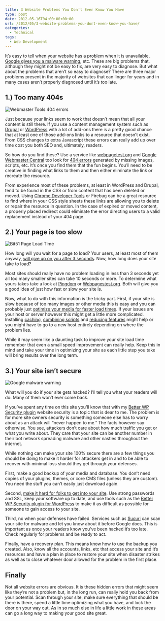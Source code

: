 ```yaml
---
title: 3 Website Problems You Don’t Even Know You Have
type: post
date: 2012-05-16T04:00:00+00:00
url: /2012/05/3-website-problems-you-dont-even-know-you-have/
categories:
  - Technical
tags:
  - Web Development
---
```


It’s easy to tell when your website has a problem when it is unavailable, [Google gives you a malware warning](http://support.google.com/websearch/bin/answer.py?hl=en&answer=45449 "Results labeled "), etc. These are big problems that, although they might not be easy to fix, are very easy to diagnose. But what about the problems that aren’t so easy to diagnose? There are three major problems present in the majority of websites that can linger for years and in many cases aren’t properly diagnosed until it’s too late.

## 1.) Too many 404s

![Webmaster Tools 404 errors](/images/2012/05/webmaster-tools-404-errors-225x132-1.jpg "Webmaster tools is a great resource for finding missing content")

Just because your links seem to work that doesn’t mean that all your content is still there. If you use a content management system such as [Drupal](http://drupal.org "Drupal") or [WordPress](http://wordpress.org "WordPress.org") with a lot of add-ons there is a pretty good chance that at least one of those add-ons links to a resource that doesn’t exist. From CSS changes to extra Javascript these errors can really add up over time cost you both SEO and, ultimately, readers.

So how do you find these? Use a service like [webpagetest.org](http://webpagetest.org "Webpagetest.org") and [Google Webmaster Central](http://www.google.com/webmasters/ "Google Webmaster Central") too look for [404 errors](http://en.wikipedia.org/wiki/HTTP_404 "404 on Wikipedia") generated by missing images, scripts, etc. It’s once you find them that the fun begins. You’ll need to be creative in finding what links to them and then either eliminate the link or recreate the resource.

From experience most of these problems, at least in WordPress and Drupal, tend to be found in the CSS or from content that has been deleted or moved. Using [Chrome Developer Tools](https://developer.chrome.com/devtools/index "Chrome Developer Tools overview") or Firebug can be a great resource to find where in your CSS style sheets these links are allowing you to delete or repair the resource in question. In the case of expired or moved content, a properly placed redirect could eliminate the error directing users to a valid replacement instead of your 404 page.

## 2.) Your page is too slow

![Bit51 Page Load Time](/images/2012/05/bit51-page-load-time-225x77-1.jpg "Bit51.com takes a little under 2 seconds to load according to Pingdom")

How long will you wait for a page to load? Your users, at least most of them anyway, [will give up on you after 3 seconds](http://ppc.org/web-site-loading-speeds-and-traffic-issues/ "Web Site Loading Speeds and Traffic Issues - PPC Blog"). Now, how long does your site take to load?

Most sites should really have no problem loading in less than 3 seconds yet all too many smaller sites can take 10 seconds or more. To determine what yours takes take a look at [Pingdom](http://tools.pingdom.com/fpt/ "Pingdom tools") or [Webpagestest.org](http://webpagetest.org "WebPageTest.org"). Both will give you a good idea of just how fast or slow your site is.

Now, what to do with this information is the tricky part. First, if your site is slow because of too many images or other media this is easy and you can probably just [optimize your media for faster load times](http://sixrevisions.com/tools/8-excellent-tools-for-optimizing-your-images/ "8 Excellent Tools for Optimizing Your Images - SixRevisions.com"). If your issues are your host or server however this might get a little more complicated. Installing [caching][1], [combining scripts][2] and [reducing features][3] might help or you might have to go to a new host entirely depending on where the problem lies.

While it may seem like a daunting task to improve your site load time remember that even a small speed improvement can really help. Keep this in mind and take your time in optimizing your site as each little step you take will bring results over the long term.

## 3.) Your site isn’t secure

![Google malware warning](/images/2012/05/google-malware-warning-350x104-1.jpg "Don’t let Google be the first notice you get that your site was hacked.")

What will you do if your site gets hacked? I’ll tell you what your readers will do. Many of them won’t ever come back.

If you’ve spent any time on this site you’ll know that with my [Better WP Security plugin][4] website security is a topic that is dear to me. The problem is for more site owners security is something someone else has to worry about as an attack will “never happen to me.”  The facts however say otherwise. You see, attackers don’t care about how much traffic you get or what you write about. They care that your site can be another number in their bot network spreading malware and other nasties throughout the internet.

While nothing can make your site 100% secure there are a few things you should be doing to make it harder for attackers get in and to be able to recover with minimal loss should they get through your defenses.

First, make a good backup of your media and database. You don’t need copies of your plugins, themes, or core CMS files (unless they are custom). You need the stuff you can’t easily just download again.

Second, [make it hard for folks to get into your site][5]. Use strong passwords and SSL, keep your software up to date, and use tools such as the [Better WP Security plugin for WordPress][4] to make it as difficult as possible for someone to gain access to your site.

Third, no when your defenses have failed. Services such as [Sucuri](http://sitecheck.sucuri.net/scanner/ "Securi Sitecheck") can scan your site for malware and let you know about it before Google does. This is important as once your readers know you’ve been hacked it’s too late. Check regularly for problems and be ready to act.

Finally, have a recovery plan. This means know how to use the backup you created. Also, know all the accounts, links, etc that access your site and it’s resources and have a plan in place to restore your site when disaster strikes as well as to close whatever door allowed for the problem in the first place.

## Finally

Not all website errors are obvious. It is these hidden errors that might seem like they’re not a problem but, in the long run, can really hold you back from your potential. Scan through your site, make sure everything that should be there is there, spend a little time optimizing what you have, and lock the door on your way out. As in so much else in life a little work in these areas can go a long way to making your good site great.

 [1]: /2011/03/why-your-small-site-needs-caching-2/
 [2]: /2011/04/prepare-your-wordpress-theme-to-be-minified/
 [3]: /2012/02/does-your-blog-have-too-many-features/
 [4]: https://wordpress.org/plugins/better-wp-security/ "Better WP Security"
 [5]: /2011/08/the-3-most-important-ways-to-keep-your-website-safe/